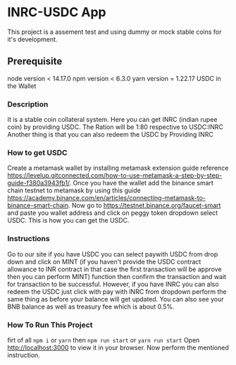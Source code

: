 # INRC-USDC App

This project is a assement test and using dummy or mock stable coins for it's development. 

## Prerequisite
node version < 14.17.0
npm version < 6.3.0
yarn version = 1.22.17
USDC in the Wallet

### Description
It is a stable coin collateral system.
Here you can get INRC (indian rupee coin) by providing USDC. 
The Ration will be 1:80 respective to USDC:INRC
Another thing is that you can also redeem the USDC by Providing INRC

### How to get USDC
Create a metamask wallet by installing metamask extension guide reference https://levelup.gitconnected.com/how-to-use-metamask-a-step-by-step-guide-f380a3943fb1/. Once you have the wallet add the binance smart chain testnet to metamask by using this guide https://academy.binance.com/en/articles/connecting-metamask-to-binance-smart-chain. Now go to https://testnet.binance.org/faucet-smart and paste you wallet address and click on peggy token dropdown select USDC. This is how you can get the USDC.

### Instructions
Go to our site if you have USDC you can select paywith USDC from drop down and click on MINT (if you haven't provide the USDC contract allowance to INR contract in that case the first transaction will be approve then you can perform MINT) function then confirm the transaction and wait for transaction to be successful. However, if you have INRC you can also redeem the USDC just click with pay with INRC from dropdown perform the same thing as before your balance will get updated. You can also see your BNB balance as well as treasury fee which is about 0.5%.


### How To Run This Project
firt of all `npm i` or `yarn`
then  `npm run start` or `yarn run start`
Open [http://localhost:3000](http://localhost:3000) to view it in your browser.
Now perform the mentioned instruction.
